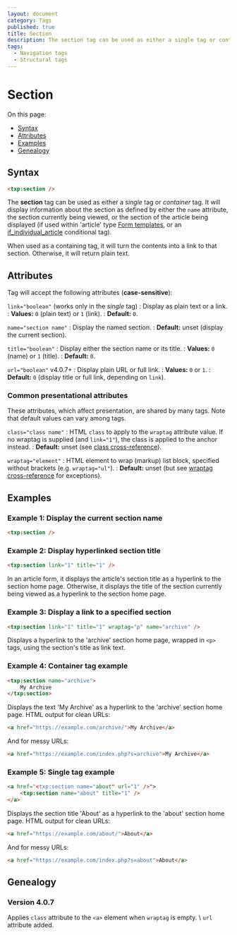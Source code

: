 ```yaml
---
layout: document
category: Tags
published: true
title: Section
description: The section tag can be used as either a single tag or container tag and will display information about the section.
tags:
  - Navigation tags
  - Structural tags
---
```


# Section

On this page:

* [Syntax](#syntax)
* [Attributes](#attributes)
* [Examples](#examples)
* [Genealogy](#genealogy)

## Syntax

~~~ html
<txp:section />
~~~

The **section** tag can be used as either a *single* tag or *container* tag. It will display information about the section as defined by either the `name` attribute, the section currently being viewed, or the section of the article being displayed (if used within 'article' type [Form templates](https://docs.textpattern.com/themes/form-templates-explained), or an [if_individual_article](if_individual_article) conditional tag).

When used as a containing tag, it will turn the contents into a link to that section. Otherwise, it will return plain text.

## Attributes

Tag will accept the following attributes (**case-sensitive**):

`link="boolean"` (works only in the *single* tag)
: Display as plain text or a link.
: **Values:** `0` (plain text) or `1` (link).
: **Default:** `0`.

`name="section name"`
: Display the named section.
: **Default:** unset (display the current section).

`title="boolean"`
: Display either the section name or its title.
: **Values:** `0` (name) or `1` (title).
: **Default:** `0`.

`url="boolean"` <span class="footnote warning">v4.0.7+</span>
: Display plain URL or full link.
: **Values:** `0` or `1`.
: **Default:** `0` (display title or full link, depending on `link`).

### Common presentational attributes

These attributes, which affect presentation, are shared by many tags. Note that default values can vary among tags.

`class="class name"`
: HTML `class` to apply to the `wraptag` attribute value. If no wraptag is supplied (and `link="1"`), the class is applied to the anchor instead.
: **Default:** unset (see [class cross-reference](https://docs.textpattern.com/tags/tag-attributes-cross-reference#class)).

`wraptag="element"`
: HTML element to wrap (markup) list block, specified without brackets (e.g. `wraptag="ul"`).
: **Default:** unset (but see [wraptag cross-reference](https://docs.textpattern.com/tags/tag-attributes-cross-reference#wraptag) for exceptions).

## Examples

### Example 1: Display the current section name

~~~ html
<txp:section />
~~~

### Example 2: Display hyperlinked section title

~~~ html
<txp:section link="1" title="1" />
~~~

In an article form, it displays the article's section title as a hyperlink to the section home page. Otherwise, it displays the title of the section currently being viewed as a hyperlink to the section home page.

### Example 3: Display a link to a specified section

~~~ html
<txp:section link="1" title="1" wraptag="p" name="archive" />
~~~

Displays a hyperlink to the 'archive' section home page, wrapped in `<p>` tags, using the section's title as link text.

### Example 4: Container tag example

~~~ html
<txp:section name="archive">
    My Archive
</txp:section>
~~~

Displays the text 'My Archive' as a hyperlink to the 'archive' section home page. HTML output for clean URLs:

~~~ html
<a href="https://example.com/archive/">My Archive</a>
~~~

And for messy URLs:

~~~ html
<a href="https://example.com/index.php?s=archive">My Archive</a>
~~~

### Example 5: Single tag example

~~~ html
<a href="<txp:section name="about" url="1" />">
    <txp:section name="about" title="1" />
</a>
~~~

Displays the section title 'About' as a hyperlink to the 'about' section home page. HTML output for clean URLs:

~~~ html
<a href="https://example.com/about/">About</a>
~~~

And for messy URLs:

~~~ html
<a href="https://example.com/index.php?s=about">About</a>
~~~

## Genealogy

### Version 4.0.7

Applies `class` attribute to the `<a>` element when `wraptag` is empty. \\
`url` attribute added.
